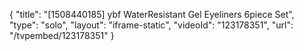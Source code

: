 {
    "title": "[1508440185] ybf WaterResistant Gel Eyeliners 6piece Set",
    "type": "solo",
    "layout": "iframe-static",
    "videoId": "123178351",
    "url": "\/tvpembed\/123178351"
}